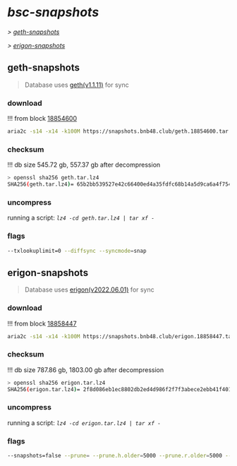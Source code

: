 # *bsc-snapshots*


*\> [geth-snapshots](#geth-snapshots)*

*\> [erigon-snapshots](#erigon-snapshots)*


## geth-snapshots


> Database uses [geth(v1.1.11)](https://github.com/bnb-chain/bsc/releases/tag/v1.1.11) for sync


### download

<!-- begin_geth -->

!!! from block [18854600](https://bscscan.com/block/18854600)
```bash
aria2c -s14 -x14 -k100M https://snapshots.bnb48.club/geth.18854600.tar.lz4 -o geth.tar.lz4
```


### checksum


!!! db size 545.72 gb, 557.37 gb after decompression
```bash
> openssl sha256 geth.tar.lz4
SHA256(geth.tar.lz4)= 65b2bb539527e42c66400ed4a35fdfc68b14a5d9ca6a4f75410cdbfff8cebfdb
```

<!-- end_geth -->

### uncompress


running a script: _`lz4 -cd geth.tar.lz4 | tar xf -`_


### flags


```bash
--txlookuplimit=0 --diffsync --syncmode=snap
```


## erigon-snapshots


> Database uses [erigon(v2022.06.01)](https://github.com/ledgerwatch/erigon/releases/tag/v2022.06.01) for sync


### download

<!-- begin_erigon -->

!!! from block [18858447](https://bscscan.com/block/18858447)
```bash
aria2c -s14 -x14 -k100M https://snapshots.bnb48.club/erigon.18858447.tar.lz4 -o erigon.tar.lz4
```


### checksum


!!! db size 787.86 gb, 1803.00 gb after decompression
```bash
> openssl sha256 erigon.tar.lz4
SHA256(erigon.tar.lz4)= 2f8d086eb1ec8802db2ed4d986f2f7f3abece2ebb41f4014d227246a906735c0
```

<!-- end_erigon -->

### uncompress


running a script: _`lz4 -cd erigon.tar.lz4 | tar xf -`_


### flags


```bash
--snapshots=false --prune= --prune.h.older=5000 --prune.r.older=5000 --prune.t.older=5000 --prune.c.older=5000
```
